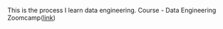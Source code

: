 This is the process I learn data engineering. Course - Data Engineering Zoomcamp([link](https://github.com/DataTalksClub/data-engineering-zoomcamp/blob/main/README.md))